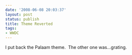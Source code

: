 ```yaml
---
date: '2008-06-08 20:03:37'
layout: post
status: publish
title: Theme Reverted
tags:
- WWDC
---
```


I put back the Palaam theme.  The other one was...grating.
